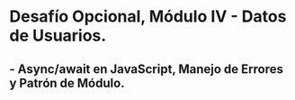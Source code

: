 # Desafío Opcional, Módulo IV - Datos de Usuarios.

## - Async/await en JavaScript, Manejo de Errores y Patrón de Módulo.